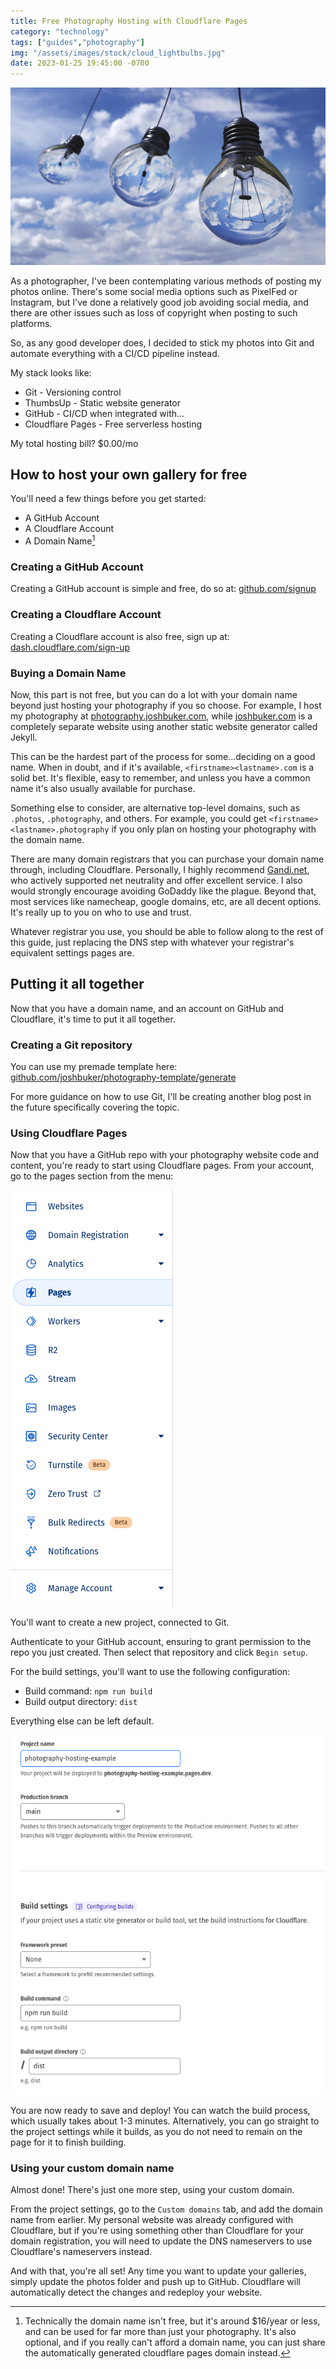 ```yaml
---
title: Free Photography Hosting with Cloudflare Pages
category: "technology"
tags: ["guides","photography"]
img: "/assets/images/stock/cloud_lightbulbs.jpg"
date: 2023-01-25 19:45:00 -0700
---
```


![Cloud Lightbulbs](/assets/images/stock/cloud_lightbulbs.jpg)

<!-- outline-start -->

As a photographer, I've been contemplating various methods of posting my photos online. There's some social media options such as PixelFed or Instagram, but I've done a relatively good job avoiding social media, and there are other issues such as loss of copyright when posting to such platforms.

So, as any good developer does, I decided to stick my photos into Git and automate everything with a CI/CD pipeline instead.

<!-- outline-end -->

My stack looks like:

- Git - Versioning control
- ThumbsUp - Static website generator
- GitHub - CI/CD when integrated with...
- Cloudflare Pages - Free serverless hosting

My total hosting bill? $0.00/mo

## How to host your own gallery for free

You'll need a few things before you get started:

- A GitHub Account
- A Cloudflare Account
- A Domain Name[^free]

### Creating a GitHub Account

Creating a GitHub account is simple and free, do so at: [github.com/signup](https://github.com/signup)

### Creating a Cloudflare Account

Creating a Cloudflare account is also free, sign up at: [dash.cloudflare.com/sign-up](https://dash.cloudflare.com/sign-up)

### Buying a Domain Name

Now, this part is not free, but you can do a lot with your domain name beyond just hosting your photography if you so choose. For example, I host my photography at [photography.joshbuker.com](https://photography.joshbuker.com), while [joshbuker.com](https://joshbuker.com) is a completely separate website using another static website generator called Jekyll.

This can be the hardest part of the process for some...deciding on a good name. When in doubt, and if it's available, `<firstname><lastname>.com` is a solid bet. It's flexible, easy to remember, and unless you have a common name it's also usually available for purchase.

Something else to consider, are alternative top-level domains, such as `.photos`, `.photography`, and others. For example, you could get `<firstname><lastname>.photography` if you only plan on hosting your photography with the domain name.

There are many domain registrars that you can purchase your domain name through, including Cloudflare. Personally, I highly recommend [Gandi.net](https://gandi.net), who actively supported net neutrality and offer excellent service. I also would strongly encourage avoiding GoDaddy like the plague. Beyond that, most services like namecheap, google domains, etc, are all decent options. It's really up to you on who to use and trust.

Whatever registrar you use, you should be able to follow along to the rest of this guide, just replacing the DNS step with whatever your registrar's equivalent settings pages are.

## Putting it all together

Now that you have a domain name, and an account on GitHub and Cloudflare, it's time to put it all together.

### Creating a Git repository

You can use my premade template here: [github.com/joshbuker/photography-template/generate](https://github.com/joshbuker/photography-template/generate)

For more guidance on how to use Git, I'll be creating another blog post in the future specifically covering the topic.

### Using Cloudflare Pages

Now that you have a GitHub repo with your photography website code and content, you're ready to start using Cloudflare pages. From your account, go to the pages section from the menu:

![Cloudflare Pages Menu](/assets/images/posts/cloudflare_pages_menu.png)

You'll want to create a new project, connected to Git.

Authenticate to your GitHub account, ensuring to grant permission to the repo you just created. Then select that repository and click `Begin setup`.

For the build settings, you'll want to use the following configuration:

- Build command: `npm run build`
- Build output directory: `dist`

Everything else can be left default.

![Cloudflare Pages Build Configuration](/assets/images/posts/cloudflare_pages_build_configuration.png)

You are now ready to save and deploy! You can watch the build process, which usually takes about 1-3 minutes. Alternatively, you can go straight to the project settings while it builds, as you do not need to remain on the page for it to finish building.

### Using your custom domain name

Almost done! There's just one more step, using your custom domain.

From the project settings, go to the `Custom domains` tab, and add the domain name from earlier. My personal website was already configured with Cloudflare, but if you're using something other than Cloudflare for your domain registration, you will need to update the DNS nameservers to use Cloudflare's nameservers instead.

And with that, you're all set! Any time you want to update your galleries, simply update the photos folder and push up to GitHub. Cloudflare will automatically detect the changes and redeploy your website.

[^free]: Technically the domain name isn't free, but it's around $16/year or less, and can be used for far more than just your photography. It's also optional, and if you really can't afford a domain name, you can just share the automatically generated cloudflare pages domain instead.
